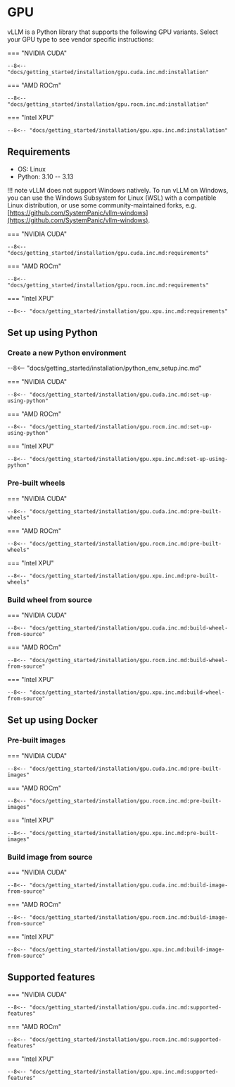 # GPU

vLLM is a Python library that supports the following GPU variants. Select your GPU type to see vendor specific instructions:

=== "NVIDIA CUDA"

    --8<-- "docs/getting_started/installation/gpu.cuda.inc.md:installation"

=== "AMD ROCm"

    --8<-- "docs/getting_started/installation/gpu.rocm.inc.md:installation"

=== "Intel XPU"

    --8<-- "docs/getting_started/installation/gpu.xpu.inc.md:installation"

## Requirements

- OS: Linux
- Python: 3.10 -- 3.13

!!! note
    vLLM does not support Windows natively. To run vLLM on Windows, you can use the Windows Subsystem for Linux (WSL) with a compatible Linux distribution, or use some community-maintained forks, e.g. [https://github.com/SystemPanic/vllm-windows](https://github.com/SystemPanic/vllm-windows).

=== "NVIDIA CUDA"

    --8<-- "docs/getting_started/installation/gpu.cuda.inc.md:requirements"

=== "AMD ROCm"

    --8<-- "docs/getting_started/installation/gpu.rocm.inc.md:requirements"

=== "Intel XPU"

    --8<-- "docs/getting_started/installation/gpu.xpu.inc.md:requirements"

## Set up using Python

### Create a new Python environment

--8<-- "docs/getting_started/installation/python_env_setup.inc.md"

=== "NVIDIA CUDA"

    --8<-- "docs/getting_started/installation/gpu.cuda.inc.md:set-up-using-python"

=== "AMD ROCm"

    --8<-- "docs/getting_started/installation/gpu.rocm.inc.md:set-up-using-python"

=== "Intel XPU"

    --8<-- "docs/getting_started/installation/gpu.xpu.inc.md:set-up-using-python"

### Pre-built wheels

=== "NVIDIA CUDA"

    --8<-- "docs/getting_started/installation/gpu.cuda.inc.md:pre-built-wheels"

=== "AMD ROCm"

    --8<-- "docs/getting_started/installation/gpu.rocm.inc.md:pre-built-wheels"

=== "Intel XPU"

    --8<-- "docs/getting_started/installation/gpu.xpu.inc.md:pre-built-wheels"

### Build wheel from source

=== "NVIDIA CUDA"

    --8<-- "docs/getting_started/installation/gpu.cuda.inc.md:build-wheel-from-source"

=== "AMD ROCm"

    --8<-- "docs/getting_started/installation/gpu.rocm.inc.md:build-wheel-from-source"

=== "Intel XPU"

    --8<-- "docs/getting_started/installation/gpu.xpu.inc.md:build-wheel-from-source"

## Set up using Docker

### Pre-built images

=== "NVIDIA CUDA"

    --8<-- "docs/getting_started/installation/gpu.cuda.inc.md:pre-built-images"

=== "AMD ROCm"

    --8<-- "docs/getting_started/installation/gpu.rocm.inc.md:pre-built-images"

=== "Intel XPU"

    --8<-- "docs/getting_started/installation/gpu.xpu.inc.md:pre-built-images"

### Build image from source

=== "NVIDIA CUDA"

    --8<-- "docs/getting_started/installation/gpu.cuda.inc.md:build-image-from-source"

=== "AMD ROCm"

    --8<-- "docs/getting_started/installation/gpu.rocm.inc.md:build-image-from-source"

=== "Intel XPU"

    --8<-- "docs/getting_started/installation/gpu.xpu.inc.md:build-image-from-source"

## Supported features

=== "NVIDIA CUDA"

    --8<-- "docs/getting_started/installation/gpu.cuda.inc.md:supported-features"

=== "AMD ROCm"

    --8<-- "docs/getting_started/installation/gpu.rocm.inc.md:supported-features"

=== "Intel XPU"

    --8<-- "docs/getting_started/installation/gpu.xpu.inc.md:supported-features"
